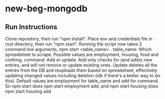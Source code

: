 # new-beg-mongodb
## Run Instructions
Clone repository, then run "npm install". Place env and credentials file in root directory, then run "npm start".
Running the script now takes 2 command line arguments, npm start <table_name> <command>.
table_name: Which spreadsheet to scrape. Possible values are employment, housing, food and clothing.
command: Add or update. Add only checks for (and adds) new entries, and will not remove or update existing ones. Update deletes all the entries from the DB and reuploads them based on spreadsheet, effectively updating changed values including deletion (idk if there's a better way to do this).
Default values are employment for table_name and add for command. So npm start does npm start employment add, and npm start housing does npm start housing add
